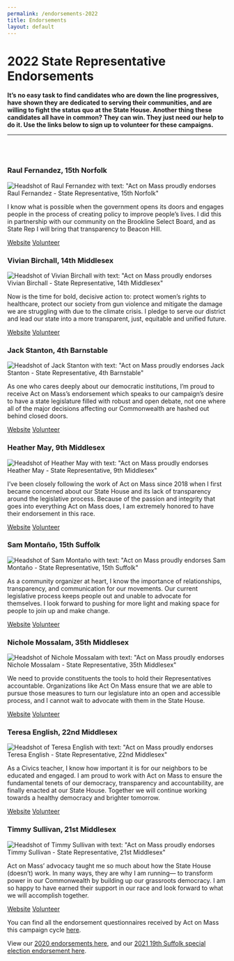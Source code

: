 ```yaml
---
permalink: /endorsements-2022
title: Endorsements
layout: default
---
```

# 2022 State Representative Endorsements

**It’s no easy task to find candidates who are down the line progressives, have shown they are dedicated to serving their communities, and are willing to fight the status quo at the State House. Another thing these candidates all have in common? They can win. They just need our help to do it. Use the links below to sign up to volunteer for these campaigns.**

<hr/><br/>

<br/>



### Raul Fernandez, 15th Norfolk

<div class="endorsement">
<img src="/img/raul_fernandez.png" class="endorsement-card" alt="Headshot of Raul Fernandez with text: &quot;Act on Mass proudly endorses Raul Fernandez - State Representative, 15th Norfolk&quot;"/>

<div class="endorsement-text">

<p class="endorsement-quote">I know what is possible when the government opens its doors and engages people in the process of creating policy to improve people’s lives. I did this in partnership with our community on the Brookline Select Board, and as State Rep I will bring that transparency to Beacon Hill.</p>

<div class="btn-container"><a class="btn" href="https://www.raulforrep.com/">Website</a> <a class="btn" href="https://www.raulforrep.com/take-action">Volunteer</a></div>

</div>
</div>

### Vivian Birchall, 14th Middlesex

<div class="endorsement">
<img src="/img/vivian_birchall.png" class="endorsement-card" alt="Headshot of Vivian Birchall with text: &quot;Act on Mass proudly endorses Vivian Birchall - State Representative, 14th Middlesex&quot;"/>

<div class="endorsement-text">

<p class="endorsement-quote">Now is the time for bold, decisive action to: protect women’s rights to healthcare, protect our society from gun violence  and mitigate the damage we are struggling with due to the climate crisis. I pledge to serve our district and lead our state into a more  transparent, just, equitable and unified future.</p>

<div class="btn-container"><a class="btn" href="https://www.vivianbirchall.com/">Website</a> <a class="btn" href="https://www.vivianbirchall.com/volunteer">Volunteer</a></div>

</div>
</div>

### Jack Stanton, 4th Barnstable

<div class="endorsement">
<img src="/img/jact_stanton.png" class="endorsement-card" alt="Headshot of Jack Stanton with text: &quot;Act on Mass proudly endorses Jack Stanton - State Representative, 4th Barnstable&quot;"/>

<div class="endorsement-text">

<p class="endorsement-quote">As one who cares deeply about our democratic institutions, I’m proud to receive Act on Mass’s endorsement which speaks to our campaign’s desire to have a state legislature filled with robust and open debate, not one where all of the major decisions affecting our Commonwealth are hashed out behind closed doors.</p>

<div class="btn-container"><a class="btn" href="https://www.electjackstanton.org/">Website</a> <a class="btn" href="https://secure.ngpvan.com/AbrezKgRAECTR9MSLJebvw2">Volunteer</a></div>

</div>
</div>

### Heather May, 9th Middlesex

<div class="endorsement">
<img src="/img/heather_may.jpg" class="endorsement-card" alt="Headshot of Heather May with text: &quot;Act on Mass proudly endorses Heather May - State Representative, 9th Middlesex&quot;"/>

<div class="endorsement-text">

<p class="endorsement-quote">I’ve been closely following the work of Act on Mass since 2018 when I first became concerned about our State House and its lack of transparency around the legislative process. Because of the passion and integrity that goes into everything Act on Mass does, I am extremely honored to have their endorsement in this race.</p>

<div class="btn-container"><a class="btn" href="https://www.heatherforwaltham.com/">Website</a> <a class="btn" href="https://www.heatherforwaltham.com/get-involved">Volunteer</a></div>

</div>
</div>

### Sam Montaño, 15th Suffolk

<div class="endorsement">
<img src="/img/sam_montano.jpg" class="endorsement-card" alt="Headshot of Sam Montaño with text: &quot;Act on Mass proudly endorses Sam Montaño - State Representative, 15th Suffolk&quot;"/>

<div class="endorsement-text">

<p class="endorsement-quote">As a community organizer at heart, I know the importance of relationships, transparency, and communication for our movements. Our current legislative process keeps people out and unable to advocate for themselves. I look forward to pushing for more light and making space for people to join up and make change.</p>

<div class="btn-container"><a class="btn" href="https://www.samforboston.com/">Website</a> <a class="btn" href="https://www.samforboston.com/#contact">Volunteer</a></div>

</div>
</div>

### Nichole Mossalam, 35th Middlesex

<div class="endorsement">
<img src="/img/nichole_mossalam.jpg" class="endorsement-card" alt="Headshot of Nichole Mossalam with text: &quot;Act on Mass proudly endorses Nichole Mossalam - State Representative, 35th Middlesex&quot;"/>

<div class="endorsement-text">

<p class="endorsement-quote">We need to provide constituents the tools to hold their Representatives accountable. Organizations like Act On Mass ensure that we are able to pursue those measures to turn our legislature into an open and accessible process, and I cannot wait to advocate with them in the State House.</p>

<div class="btn-container"><a class="btn" href="https://votemossalam.com/">Website</a> <a class="btn" href="https://votemossalam.com/campaign-events-iframe/">Volunteer</a></div>

</div>
</div>

### Teresa English, 22nd Middlesex

<div class="endorsement">
<img src="/img/teresa_english.jpg" class="endorsement-card" alt="Headshot of Teresa English with text: &quot;Act on Mass proudly endorses Teresa English - State Representative, 22nd Middlesex&quot;"/>

<div class="endorsement-text">

<p class="endorsement-quote">As a Civics teacher, I know how important it is for our neighbors to be educated and engaged. I am proud to work with Act on Mass to ensure the fundamental tenets of our democracy, transparency and accountability, are finally enacted at our State House. Together we will continue working towards a healthy democracy and brighter tomorrow.</p>

<div class="btn-container"><a class="btn" href="https://www.voteteresaenglish.org/">Website</a> <a class="btn" href="https://www.voteteresaenglish.org/get-involved">Volunteer</a></div>

</div>
</div>

### Timmy Sullivan, 21st Middlesex

<div class="endorsement">
<img src="/img/timmy-sullivan.jpg" class="endorsement-card" alt="Headshot of Timmy Sullivan with text: &quot;Act on Mass proudly endorses Timmy Sullivan - State Representative, 21st Middlesex&quot;"/>

<div class="endorsement-text">

<p class="endorsement-quote">Act on Mass’ advocacy taught me so much about how the State House (doesn’t) work. In many ways, they are why I am running— to transform power in our Commonwealth by building up our grassroots democracy. I am so happy to have earned their support in our race and look forward to what we will accomplish together.</p>

<div class="btn-container"><a class="btn" href="https://www.votetimmysullivan.com/">Website</a> <a class="btn" href="https://docs.google.com/forms/d/e/1FAIpQLSeLW_WpSqrkNBQxAle6idzgM2K_COzqLD14mv1DzGXjdfPLqg/viewform?c=0&flr=0&vc=0&w=1">Volunteer</a></div>

</div>
</div>

You can find all the endorsement questionnaires received by Act on Mass this campaign cycle [here](https://drive.google.com/drive/folders/1Hg46U-NtlLtecZ1cXVap3VMG46U97aJw?usp=sharing).

View our [2020 endorsements here](https://actonmass.org/post/2020/08/10/2020-primary-endorsements), and our [2021 19th Suffolk special election endorsement here](https://actonmass.org/post/2021/02/09/were-endorsing-juan-jaramillo-for-state-representative).

